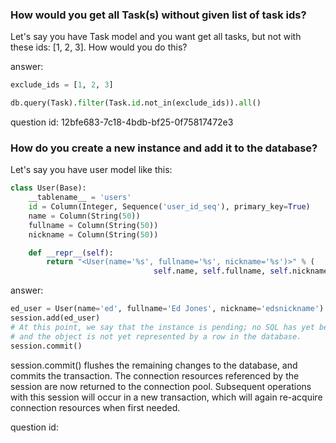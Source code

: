 ### How would you get all Task(s) without given list of task ids?

Let's say you have Task model and you want get all tasks, but not with these ids: [1, 2, 3].
How would you do this? 

answer:

```python
exclude_ids = [1, 2, 3]

db.query(Task).filter(Task.id.not_in(exclude_ids)).all()
```

question id: 12bfe683-7c18-4bdb-bf25-0f75817472e3


### How do you create a new instance and add it to the database?

Let's say you have user model like this:

```python
class User(Base):
    __tablename__ = 'users'
    id = Column(Integer, Sequence('user_id_seq'), primary_key=True)
    name = Column(String(50))
    fullname = Column(String(50))
    nickname = Column(String(50))

    def __repr__(self):
        return "<User(name='%s', fullname='%s', nickname='%s')>" % (
                                self.name, self.fullname, self.nickname)
```

answer:

```python
ed_user = User(name='ed', fullname='Ed Jones', nickname='edsnickname')
session.add(ed_user)
# At this point, we say that the instance is pending; no SQL has yet been issued 
# and the object is not yet represented by a row in the database.
session.commit()
```

session.commit() flushes the remaining changes to the database, and commits the transaction. 
The connection resources referenced by the session are now returned to the connection pool. 
Subsequent operations with this session will occur in a new transaction, which will 
again re-acquire connection resources when first needed.

question id: 